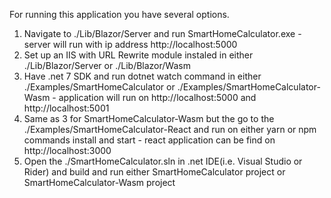 For running this application you have several options.

1) Navigate to ./Lib/Blazor/Server and run SmartHomeCalculator.exe - server will run with ip address http://localhost:5000
2) Set up an IIS with URL Rewrite module instaled in either ./Lib/Blazor/Server or ./Lib/Blazor/Wasm
3) Have .net 7 SDK and run dotnet watch command in either ./Examples/SmartHomeCalculator or ./Examples/SmartHomeCalculator-Wasm - application will run on http://localhost:5000 and http://localhost:5001
4) Same as 3 for SmartHomeCalculator-Wasm but the go to the ./Examples/SmartHomeCalculator-React and run on either yarn or npm commands install and start - react application can be find on http://localhost:3000
5) Open the ./SmartHomeCalculator.sln in .net IDE(i.e. Visual Studio or Rider) and build and run either SmartHomeCalculator project or 
SmartHomeCalculator-Wasm project
